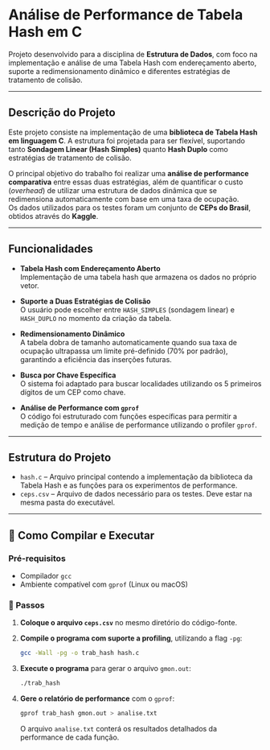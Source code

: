 # Análise de Performance de Tabela Hash em C

Projeto desenvolvido para a disciplina de **Estrutura de Dados**, com foco na implementação e análise de uma Tabela Hash com endereçamento aberto, suporte a redimensionamento dinâmico e diferentes estratégias de tratamento de colisão.

---

## Descrição do Projeto

Este projeto consiste na implementação de uma **biblioteca de Tabela Hash em linguagem C**. A estrutura foi projetada para ser flexível, suportando tanto **Sondagem Linear (Hash Simples)** quanto **Hash Duplo** como estratégias de tratamento de colisão.

O principal objetivo do trabalho foi realizar uma **análise de performance comparativa** entre essas duas estratégias, além de quantificar o custo (_overhead_) de utilizar uma estrutura de dados dinâmica que se redimensiona automaticamente com base em uma taxa de ocupação.  
Os dados utilizados para os testes foram um conjunto de **CEPs do Brasil**, obtidos através do **Kaggle**.

---

## Funcionalidades

- **Tabela Hash com Endereçamento Aberto**  
  Implementação de uma tabela hash que armazena os dados no próprio vetor.

- **Suporte a Duas Estratégias de Colisão**  
  O usuário pode escolher entre `HASH_SIMPLES` (sondagem linear) e `HASH_DUPLO` no momento da criação da tabela.

- **Redimensionamento Dinâmico**  
  A tabela dobra de tamanho automaticamente quando sua taxa de ocupação ultrapassa um limite pré-definido (70% por padrão), garantindo a eficiência das inserções futuras.

- **Busca por Chave Específica**  
  O sistema foi adaptado para buscar localidades utilizando os 5 primeiros dígitos de um CEP como chave.

- **Análise de Performance com `gprof`**  
  O código foi estruturado com funções específicas para permitir a medição de tempo e análise de performance utilizando o profiler `gprof`.

---

## Estrutura do Projeto

- `hash.c` – Arquivo principal contendo a implementação da biblioteca da Tabela Hash e as funções para os experimentos de performance.  
- `ceps.csv` – Arquivo de dados necessário para os testes. Deve estar na mesma pasta do executável.

---

## 🚀 Como Compilar e Executar

### Pré-requisitos

- Compilador `gcc`
- Ambiente compatível com `gprof` (Linux ou macOS)

### 🔧 Passos

1. **Coloque o arquivo `ceps.csv`** no mesmo diretório do código-fonte.

2. **Compile o programa com suporte a profiling**, utilizando a flag `-pg`:

   ```bash
   gcc -Wall -pg -o trab_hash hash.c
   ```

3. **Execute o programa** para gerar o arquivo `gmon.out`:

   ```bash
   ./trab_hash
   ```

4. **Gere o relatório de performance** com o `gprof`:

   ```bash
   gprof trab_hash gmon.out > analise.txt
   ```

   O arquivo `analise.txt` conterá os resultados detalhados da performance de cada função.
